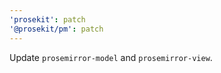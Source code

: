 ```yaml
---
'prosekit': patch
'@prosekit/pm': patch
---
```


Update `prosemirror-model` and `prosemirror-view`.
